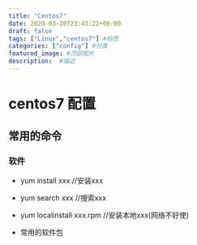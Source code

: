 ```yaml
---
title: "Centos7"
date: 2020-03-20T23:43:22+08:00
draft: false
tags: ["Linux","centos7"] #标签
categories: ["config"] #分类
featured_image: #顶部图片
description:  #描述
---
```


# centos7 配置

## 常用的命令

### 软件

- yum install xxx //安装xxx

- yum search xxx //搜索xxx

- yum localinstall xxx.rpm //安装本地xxx(网络不好使)

- 常用的软件包

    


